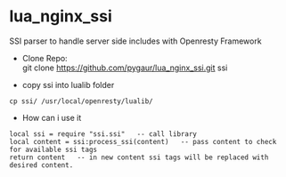 lua_nginx_ssi
=============

SSI parser to handle server side includes with Openresty Framework

* Clone Repo:    
git clone https://github.com/pygaur/lua_nginx_ssi.git ssi

* copy ssi into lualib folder

```
cp ssi/ /usr/local/openresty/lualib/
```

* How can i use it 
```
local ssi = require "ssi.ssi"   -- call library
local content = ssi:process_ssi(content)   -- pass content to check for available ssi tags 
return content   -- in new content ssi tags will be replaced with desired content.
```
